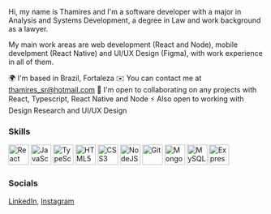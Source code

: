 Hi, my name is Thamires and I'm a software developer with a major in Analysis and Systems Development, a degree in Law and work background as a lawyer.

My main work areas are web development (React and Node), mobile develpment (React Native) and UI/UX Design (Figma), with work experience in all of them.

🌍  I'm based in Brazil, Fortaleza
✉️  You can contact me at thamires_sr@hotmail.com
🤝  I'm open to collaborating on any projects with React, Typescript, React Native and Node
⚡  Also open to working with Design Research and UI/UX Design

### Skills
<img src="https://raw.githubusercontent.com/danielcranney/readme-generator/main/public/icons/skills/react-colored.svg" alt="React" style="width:40px;height:40px;"> <img src="https://raw.githubusercontent.com/danielcranney/readme-generator/main/public/icons/skills/javascript-colored.svg" alt="JavaScript" style="width:40px;height:40px;"> <img src="https://raw.githubusercontent.com/danielcranney/readme-generator/main/public/icons/skills/typescript-colored.svg" alt="TypeScript" style="width:40px;height:40px;"> <img src="https://raw.githubusercontent.com/danielcranney/readme-generator/main/public/icons/skills/html5-colored.svg" alt="HTML5" style="width:40px;height:40px;"> <img src="https://raw.githubusercontent.com/danielcranney/readme-generator/main/public/icons/skills/css3-colored.svg" alt="CSS3" style="width:40px;height:40px;"> <img src="https://raw.githubusercontent.com/danielcranney/readme-generator/main/public/icons/skills/nodejs-colored.svg" alt="NodeJS" style="width:40px;height:40px;"> <img src="https://raw.githubusercontent.com/danielcranney/readme-generator/main/public/icons/skills/git-colored.svg" alt="Git" style="width:40px;height:40px;"> <img src="https://raw.githubusercontent.com/danielcranney/readme-generator/main/public/icons/skills/mongodb-colored.svg" alt="MongoDB" style="width:40px;height:40px;"> <img src="https://raw.githubusercontent.com/danielcranney/readme-generator/main/public/icons/skills/mysql-colored.svg" alt="MySQL" style="width:40px;height:40px;"> <img src="https://raw.githubusercontent.com/danielcranney/readme-generator/main/public/icons/skills/express-colored-dark.svg" alt="Express" style="width:40px;height:40px;">

### Socials
[LinkedIn](https://www.linkedin.com/in/thamires-stoppelli-6ab51a175/), [Instagram](https://www.instagram.com/thamistoppelli/)

<!---
ThamiStoppelli/ThamiStoppelli is a ✨ special ✨ repository because its `README.md` (this file) appears on your GitHub profile.
You can click the Preview link to take a look at your changes.
--->

